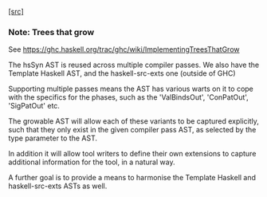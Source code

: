 [[src]](https://github.com/ghc/ghc/tree/master/compiler/hsSyn/HsExtension.hs)
### Note: Trees that grow


See https://ghc.haskell.org/trac/ghc/wiki/ImplementingTreesThatGrow

The hsSyn AST is reused across multiple compiler passes. We also have the
Template Haskell AST, and the haskell-src-exts one (outside of GHC)

Supporting multiple passes means the AST has various warts on it to cope with
the specifics for the phases, such as the 'ValBindsOut', 'ConPatOut',
'SigPatOut' etc.

The growable AST will allow each of these variants to be captured explicitly,
such that they only exist in the given compiler pass AST, as selected by the
type parameter to the AST.

In addition it will allow tool writers to define their own extensions to capture
additional information for the tool, in a natural way.

A further goal is to provide a means to harmonise the Template Haskell and
haskell-src-exts ASTs as well.

